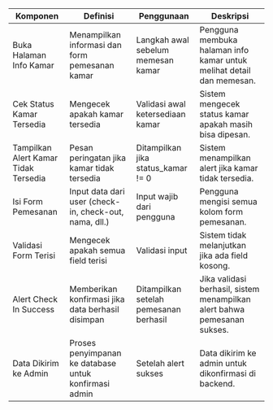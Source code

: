 



Komponen                             | Definisi                                               | Penggunaan                             | Deskripsi                                                                |
| ------------------------------------ | ------------------------------------------------------ | -------------------------------------- | ------------------------------------------------------------------------ |
| Buka Halaman Info Kamar              | Menampilkan informasi dan form pemesanan kamar         | Langkah awal sebelum memesan kamar     | Pengguna membuka halaman info kamar untuk melihat detail dan memesan.    |
| Cek Status Kamar Tersedia            | Mengecek apakah kamar tersedia                         | Validasi awal ketersediaan kamar       | Sistem mengecek status kamar apakah masih bisa dipesan.                  |
| Tampilkan Alert Kamar Tidak Tersedia | Pesan peringatan jika kamar tidak tersedia             | Ditampilkan jika status\_kamar != 0    | Sistem menampilkan alert jika kamar tidak tersedia.                      |
| Isi Form Pemesanan                   | Input data dari user (check-in, check-out, nama, dll.) | Input wajib dari pengguna              | Pengguna mengisi semua kolom form pemesanan.                             |
| Validasi Form Terisi                 | Mengecek apakah semua field terisi                     | Validasi input                         | Sistem tidak melanjutkan jika ada field kosong.                          |
| Alert Check In Success               | Memberikan konfirmasi jika data berhasil disimpan      | Ditampilkan setelah pemesanan berhasil | Jika validasi berhasil, sistem menampilkan alert bahwa pemesanan sukses. |
| Data Dikirim ke Admin                | Proses penyimpanan ke database untuk konfirmasi admin  | Setelah alert sukses                   | Data dikirim ke admin untuk dikonfirmasi di backend.                     |

